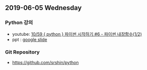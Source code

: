 ## 2019-06-05 Wednesday
### Python 강의
* youtube: [10/59 { python } 파이썬 시작하기 #6 - 파이썬 내장함수(1/2)](https://www.youtube.com/watch?v=MLKF1bRCw4E&list=PLEOnZ6GeucBVvIKMSdobyB5EtXgPzrnxE&index=7&t=0s)
* ppt : [google slide](https://www.youtube.com/redirect?event=video_description&v=MLKF1bRCw4E&q=https%3A%2F%2Fdocs.google.com%2Fpresentation%2Fd%2F1FBTVrF-che-lc5d9jIwqlqPXhXI3ndItftGNHwhkfwc%2Fedit%3Fusp%3Dsharing&redir_token=Qp7UIAloMxFviSrvishDjluBUJB8MTU1OTY0MDgwNUAxNTU5NTU0NDA1)

### Git Repository
* https://github.com/srshin/python
